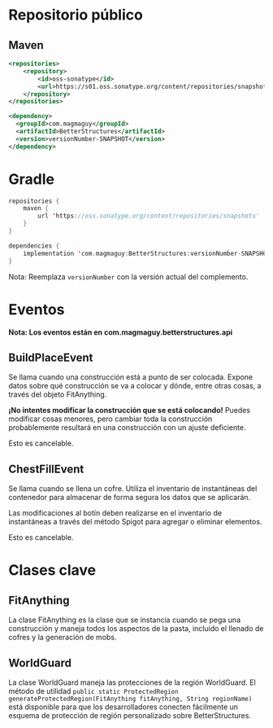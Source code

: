 # Repositorio público

## Maven
```xml
<repositories>
    <repository>
        <id>oss-sonatype</id>
        <url>https://s01.oss.sonatype.org/content/repositories/snapshots/</url>
    </repository>
</repositories>

<dependency>
  <groupId>com.magmaguy</groupId>
  <artifactId>BetterStructures</artifactId>
  <version>versionNumber-SNAPSHOT</version>
</dependency>
```

# Gradle
```kt
repositories {
    maven {
        url 'https://oss.sonatype.org/content/repositories/snapshots'
    }
}

dependencies {
    implementation 'com.magmaguy:BetterStructures:versionNumber-SNAPSHOT'
}
```

Nota: Reemplaza `versionNumber` con la versión actual del complemento.

# Eventos

**Nota: Los eventos están en com.magmaguy.betterstructures.api**

## BuildPlaceEvent

Se llama cuando una construcción está a punto de ser colocada. Expone datos sobre qué construcción se va a colocar y dónde, entre otras cosas, a través del objeto FitAnything.

**¡No intentes modificar la construcción que se está colocando!** Puedes modificar cosas menores, pero cambiar toda la construcción probablemente resultará en una construcción con un ajuste deficiente.

Esto es cancelable.

## ChestFillEvent

Se llama cuando se llena un cofre. Utiliza el inventario de instantáneas del contenedor para almacenar de forma segura los datos que se aplicarán.

Las modificaciones al botín deben realizarse en el inventario de instantáneas a través del método Spigot para agregar o eliminar elementos.

Esto es cancelable.

# Clases clave

## FitAnything

La clase FitAnything es la clase que se instancia cuando se pega una construcción y maneja todos los aspectos de la pasta, incluido el llenado de cofres y la generación de mobs.

## WorldGuard

La clase WorldGuard maneja las protecciones de la región WorldGuard. El método de utilidad `public static ProtectedRegion generateProtectedRegion(FitAnything fitAnything, String regionName)` está disponible para que los desarrolladores conecten fácilmente un esquema de protección de región personalizado sobre BetterStructures.

